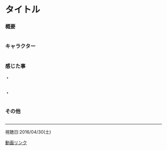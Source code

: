 # タイトル

### 概要
```
```

### キャラクター
```
```

### 感じた事
**・**
```
```

**・**
```
```

### その他
```
```

---
視聴日:2016/04/30(土)

[動画リンク](url)
